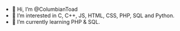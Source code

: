 - 👋 Hi, I’m @ColumbianToad
- 👀 I’m interested in C, C++, JS, HTML, CSS, PHP, SQL and Python.
- 🌱 I’m currently learning PHP & SQL.

<!---
ColumbianToad/ColumbianToad is a ✨ special ✨ repository because its `README.md` (this file) appears on your GitHub profile.
You can click the Preview link to take a look at your changes.
--->
